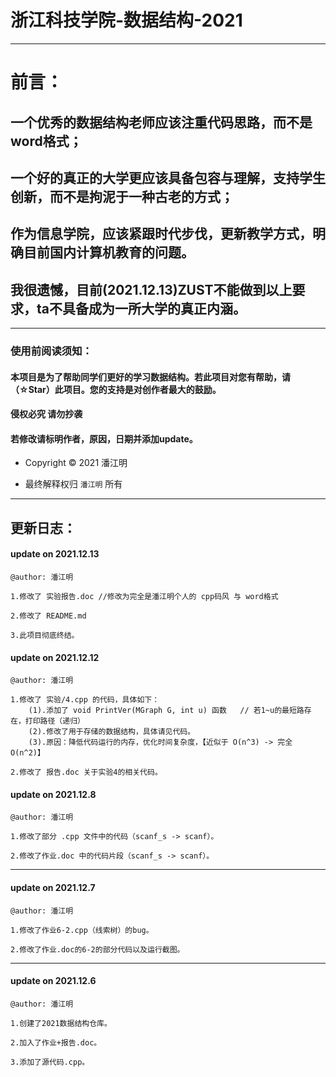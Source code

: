 # 浙江科技学院-数据结构-2021

***
# 前言：

## 一个优秀的数据结构老师应该注重代码思路，而不是word格式；
## 一个好的真正的大学更应该具备包容与理解，支持学生创新，而不是拘泥于一种古老的方式；
## 作为信息学院，应该紧跟时代步伐，更新教学方式，明确目前国内计算机教育的问题。
## 我很遗憾，目前(2021.12.13)ZUST不能做到以上要求，ta不具备成为一所大学的真正内涵。


***


### 使用前阅读须知：


#### 本项目是为了帮助同学们更好的学习数据结构。若此项目对您有帮助，请（☆Star）此项目。您的支持是对创作者最大的鼓励。

#### 侵权必究 请勿抄袭

#### 若修改请标明作者，原因，日期并添加update。

- Copyright © 2021 潘江明

- 最终解释权归 `潘江明` 所有

*******

## 更新日志：

#### update on 2021.12.13
`@author: 潘江明`
```
1.修改了 实验报告.doc //修改为完全是潘江明个人的 cpp码风 与 word格式

2.修改了 README.md 

3.此项目彻底终结。
```

#### update on 2021.12.12
`@author: 潘江明`
```
1.修改了 实验/4.cpp 的代码，具体如下：
	(1).添加了 void PrintVer(MGraph G, int u) 函数	// 若1~u的最短路存在，打印路径（递归）
	(2).修改了用于存储的数据结构，具体请见代码。
	(3).原因：降低代码运行的内存，优化时间复杂度，【近似于 O(n^3) -> 完全O(n^2)】

2.修改了 报告.doc 关于实验4的相关代码。
```

#### update on 2021.12.8
`@author: 潘江明`
```
1.修改了部分 .cpp 文件中的代码（scanf_s -> scanf）。

2.修改了作业.doc 中的代码片段（scanf_s -> scanf）。
```

*****


#### update on 2021.12.7

`@author: 潘江明`
```
1.修改了作业6-2.cpp（线索树）的bug。

2.修改了作业.doc的6-2的部分代码以及运行截图。
```

******


#### update on 2021.12.6 

`@author: 潘江明`
```
1.创建了2021数据结构仓库。

2.加入了作业+报告.doc。

3.添加了源代码.cpp。
```
